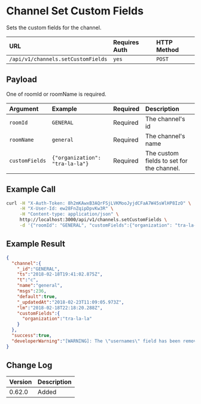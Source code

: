 # Channel Set Custom Fields

Sets the custom fields for the channel.

| URL | Requires Auth | HTTP Method |
| :--- | :--- | :--- |
| `/api/v1/channels.setCustomFields` | `yes` | `POST` |

## Payload

One of roomId or roomName is required.

| Argument | Example | Required | Description |
| :--- | :--- | :--- | :--- |
| `roomId` | `GENERAL` | Required | The channel's id |
| `roomName` | `general` | Required | The channel's name |
| `customFields` | `{"organization": "tra-la-la"}` | Required | The custom fields to set for the channel. |

## Example Call

```bash
curl -H "X-Auth-Token: 8h2mKAwxB3AQrFSjLVKMooJyjdCFaA7W45sWlHP8IzO" \
     -H "X-User-Id: ew28FnZqipDpvKw3R" \
     -H "Content-type: application/json" \
     http://localhost:3000/api/v1/channels.setCustomFields \
     -d '{"roomId": "GENERAL", "customFields":{"organization": "tra-la-la"} }'
```

## Example Result

```json
{
  "channel":{
    "_id":"GENERAL",
    "ts":"2018-02-18T19:41:02.875Z",
    "t":"c",
    "name":"general",
    "msgs":236,
    "default":true,
    "_updatedAt":"2018-02-23T11:09:05.973Z",
    "lm":"2018-02-18T22:18:20.288Z",
    "customFields":{
      "organization":"tra-la-la"
    }
  },
  "success":true,
  "developerWarning":"[WARNING]: The \"usernames\" field has been removed for performance reasons. Please use the \"*.members\" endpoint to get a list of members/users in a room."
}
```

## Change Log

| Version | Description |
| :--- | :--- |
| 0.62.0 | Added |
